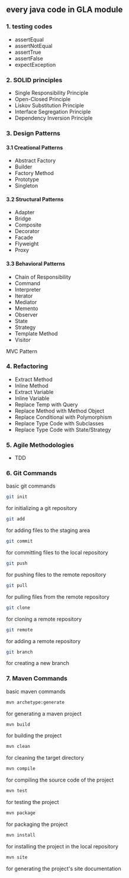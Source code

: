 ## every java code in GLA module

### 1. testing codes
* assertEqual
* assertNotEqual
* assertTrue
* assertFalse
* expectException

### 2. SOLID principles
* Single Responsibility Principle
* Open-Closed Principle
* Liskov Substitution Principle
* Interface Segregation Principle
* Dependency Inversion Principle

### 3. Design Patterns

#### 3.1 Creational Patterns
* Abstract Factory
* Builder
* Factory Method
* Prototype
* Singleton

#### 3.2 Structural Patterns
* Adapter
* Bridge
* Composite
* Decorator
* Facade
* Flyweight
* Proxy

#### 3.3 Behavioral Patterns
* Chain of Responsibility
* Command
* Interpreter
* Iterator
* Mediator
* Memento
* Observer
* State
* Strategy
* Template Method
* Visitor

MVC Pattern

### 4. Refactoring
* Extract Method
* Inline Method
* Extract Variable
* Inline Variable
* Replace Temp with Query
* Replace Method with Method Object
* Replace Conditional with Polymorphism
* Replace Type Code with Subclasses
* Replace Type Code with State/Strategy

### 5. Agile Methodologies
* TDD

### 6. Git Commands
basic git commands
```bash
git init
``` 
for initializing a git repository
```bash
git add
``` 
for adding files to the staging area
```bash
git commit
``` 
for committing files to the local repository
```bash
git push
``` 
for pushing files to the remote repository
```bash
git pull
``` 
for pulling files from the remote repository
```bash
git clone
``` 
for cloning a remote repository
```bash
git remote
``` 
for adding a remote repository
```bash
git branch
``` 
for creating a new branch

### 7. Maven Commands
basic maven commands
```bash
mvn archetype:generate
```
for generating a maven project
```bash
mvn build
```
for building the project
```bash
mvn clean
```
for cleaning the target directory
```bash
mvn compile
```
for compiling the source code of the project
```bash
mvn test
```
for testing the project
```bash
mvn package
```
for packaging the project
```bash
mvn install
```
for installing the project in the local repository
```bash
mvn site
```
for generating the project's site documentation

